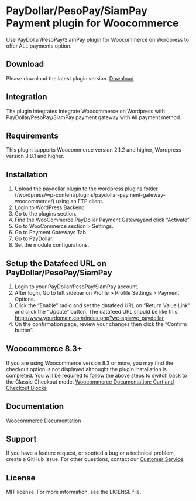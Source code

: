 # PayDollar/PesoPay/SiamPay Payment plugin for Woocommerce
Use PayDollar/PesoPay/SiamPay plugin for Woocommerce on Wordpress to offer ALL payments option.

## Download
Please download the latest plugin version. [Download](https://github.com/asiapay-lib/asiapay-Woocommerce/releases/latest)

## Integration
The plugin integrates integrate Woocommerce on Wordpress with PayDollar/PesoPay/SiamPay payment gateway with All payment method.

## Requirements
This plugin supports Woocommerce version 2.1.2 and higher, Wordpress version 3.8.1 and higher.

## Installation
1.	Upload the paydollar plugin to the wordpress plugins folder (/wordpress/wp-content/plugins/paydollar-payment-gateway-woocommerce/) using an FTP client.
2.	Login to WordPress Backend
3.	Go to the plugins section.
4.	Find the WooCommerce PayDollar Payment Gatewayand click “Activate”
5.	Go to WooCommerce section > Settings.
6.	Go to Payment Gateways Tab.
7.	Go to PayDollar.
8.	Set the module configurations.

## Setup the Datafeed URL on PayDollar/PesoPay/SiamPay
 1. Login to your PayDollar/PesoPay/SiamPay account.
 2. After login, Go to left sidebar on Profile > Profile Settings > Payment Options.
 3. Click the “Enable” radio and set the datafeed URL on “Return Value Link” and click the “Update” button. The datafeed URL should be like this: http://www.yourdomain.com/index.php?wc-api=wc_paydollar
 4. On the confirmation page, review your changes then click the “Confirm button”.

## Woocommerce 8.3+
If you are using Woocommerce version 8.3 or more, you may find the checkout option is not displayed althought the plugin installation is completed.
You will be required to follow the above steps to switch back to the Classic Checkout mode.
[Woocommerce Documentation: Cart and Checkout Blocks](https://woocommerce.com/document/cart-checkout-blocks-status/#compatible-extensions)

## Documentation
[Woocommerce Documentation](https://github.com/asiapay-lib/Woocommerce/raw/master/WordPress%2BWooCommerce%20Module%20Integration%20Guide.doc)

## Support
If you have a feature request, or spotted a bug or a technical problem, create a GitHub issue. For other questions, contact our [Customer Service](https://www.paydollar.com/en/contactus.html).

## License
MIT license. For more information, see the LICENSE file.

